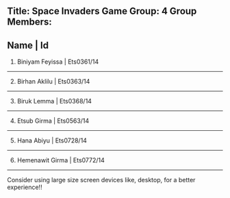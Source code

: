 Title: Space Invaders Game 
Group: 4
Group Members: 
------------------------------------------------------------------------------------------------------ 
   Name                   |          Id 
------------------------------------------------------------------------------------------------------ 
1. Biniyam Feyissa        |      Ets0361/14 
------------------------------------------------------------------------------------------------------ 
2. Birhan Aklilu          |      Ets0363/14
------------------------------------------------------------------------------------------------------
3. Biruk Lemma            |      Ets0368/14
------------------------------------------------------------------------------------------------------
4. Etsub Girma            |      Ets0563/14
------------------------------------------------------------------------------------------------------
5. Hana Abiyu             |      Ets0728/14
------------------------------------------------------------------------------------------------------
6. Hemenawit Girma        |      Ets0772/14
------------------------------------------------------------------------------------------------------

Consider using large size screen devices like, desktop, for a better experience!!
